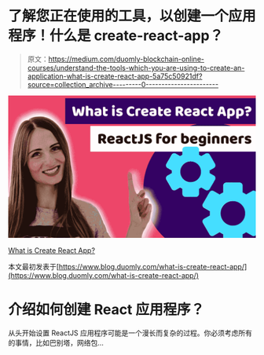 # 了解您正在使用的工具，以创建一个应用程序！什么是 create-react-app？

> 原文：<https://medium.com/duomly-blockchain-online-courses/understand-the-tools-which-you-are-using-to-create-an-application-what-is-create-react-app-5a75c50921df?source=collection_archive---------0----------------------->

![](img/575375704063a76d3eabfc4b30781d21.png)

[What is Create React App?](https://www.blog.duomly.com/what-is-create-react-app/)

本文最初发表于[https://www.blog.duomly.com/what-is-create-react-app/](https://www.blog.duomly.com/what-is-create-react-app/)

# 介绍如何创建 React 应用程序？

从头开始设置 ReactJS 应用程序可能是一个漫长而复杂的过程。你必须考虑所有的事情，比如巴别塔，网络包…